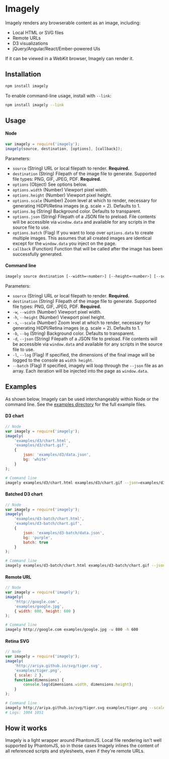 Imagely
=======
Imagely renders any browserable content as an image, including:

- Local HTML or SVG files
- Remote URLs
- D3 visualizations
- jQuery/Angular/React/Ember-powered UIs

If it can be viewed in a WebKit browser, Imagely can render it.


Installation
------------
```sh
npm install imagely
```

To enable command-line usage, install with `--link`:
```sh
npm install imagely --link
```


Usage
-----

#### Node
```js
var imagely = require('imagely');
imagely(source, destination, [options], [callback]);
```

Parameters:

- `source` (String) URL or local filepath to render. **Required.**
- `destination` (String) Filepath of the image file to generate. Supported file types: PNG, GIF, JPEG, PDF. **Required.**
- `options` (Object) See options below.
- `options.width` (Number) Viewport pixel width.
- `options.height` (Number) Viewport pixel height.
- `options.scale` (Number) Zoom level at which to render, necessary for generating HiDPI/Retina images (e.g. scale = 2). Defaults to 1.
- `options.bg` (String) Background color. Defaults to transparent.
- `options.json` (String) Filepath of a JSON file to preload. File contents will be accessible via `window.data` and available for any scripts in the source file to use.
- `options.batch` (Flag) If you want to loop over `options.data` to create multiple images. This assumes that all created images are identical except for the `window.data` you inject on the page.
- `callback` (Function) Function that will be called after the image has been successfully generated.


#### Command line
```sh
imagely source destination [--width=<number>] [--height=<number>] [--scale=<number>] [--bg=<color>] [--json=<path>] [--log]
```

Parameters:

- `source` (String) URL or local filepath to render. **Required.**
- `destination` (String) Filepath of the image file to generate. Supported file types: PNG, GIF, JPEG, PDF. **Required.**
- `-w`, `--width` (Number) Viewport pixel width.
- `-h`, `--height` (Number) Viewport pixel height.
- `-s`, `--scale` (Number) Zoom level at which to render, necessary for generating HiDPI/Retina images (e.g. scale = 2). Defaults to 1.
- `-b`, `--bg` (String) Background color. Defaults to transparent.
- `-d`, `--json` (String) Filepath of a JSON file to preload. File contents will be accessible via `window.data` and available for any scripts in the source file to use.
- `-l`, `--log` (Flag) If specified, the dimensions of the final image will be logged to the console as `width height`.
- `--batch` (Flag) If specified, imagely will loop through the `--json` file as an array. Each iteration will be injected into the page as `window.data`.

Examples
--------
As shown below, Imagely can be used interchangeably within Node or the command line. See the [examples directory](examples) for the full example files.

#### D3 chart
```js
// Node
var imagely = require('imagely');
imagely(
	'examples/d3/chart.html',
	'examples/d3/chart.gif',
	{
		json: 'examples/d3/data.json',
		bg: 'white'
	}
);
```
```sh
# Command line
imagely examples/d3/chart.html examples/d3/chart.gif --json=examples/d3/data.json --bg=white
```

#### Batched D3 chart
```js
// Node
var imagely = require('imagely');
imagely(
	'examples/d3-batch/chart.html',
	'examples/d3-batch/chart.gif', 
	{
		json: 'examples/d3-batch/data.json',
		bg: 'purple',
		batch: true
	}
);
```
```sh
# Command line
imagely examples/d3-batch/chart.html examples/d3-batch/chart.gif --json=examples/d3-batch/data.json --bg=purple --batch
```

#### Remote URL
```js
// Node
var imagely = require('imagely');
imagely(
	'http://google.com',
	'examples/google.jpg',
	{ width: 800, height: 600 }
);
```
```sh
# Command line
imagely http://google.com examples/google.jpg -w 800 -h 600
```

#### Retina SVG
```js
// Node
var imagely = require('imagely');
imagely(
	'http://ariya.github.io/svg/tiger.svg',
	'examples/tiger.png',
	{ scale: 2 },
	function(dimensions) {
		console.log(dimensions.width, dimensions.height);
	}
);
```
```sh
# Command line
imagely http://ariya.github.io/svg/tiger.svg examples/tiger.png --scale=2 --log
# Logs: 1004 1051
```


How it works
------------
Imagely is a light wrapper around PhantomJS. Local file rendering isn't well supported by PhantomJS, so in those cases Imagely inlines the content of all referenced scripts and stylesheets, even if they're remote URLs.
